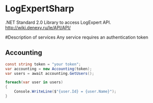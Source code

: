 # LogExpertSharp
.NET Standard 2.0 Library to access LogExpert API. http://wiki.denexy.ru/le/API/API/

#Description of services
Any service requires an authentication token

## Accounting

```c#
const string token = "your token";
var accounting = new Accounting(token);
var users = await accounting.GetUsers();

foreach(var user in users)
{
    Console.WriteLine($"{user.Id} = {user.Name}");
}
```
